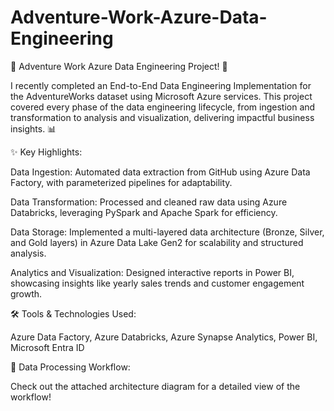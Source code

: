 # Adventure-Work-Azure-Data-Engineering
🌟 Adventure Work Azure Data Engineering Project! 🚀

I recently completed an End-to-End Data Engineering Implementation for the AdventureWorks dataset using Microsoft Azure services. This project covered every phase of the data engineering lifecycle, from ingestion and transformation to analysis and visualization, delivering impactful business insights. 📊

✨ Key Highlights:

Data Ingestion: Automated data extraction from GitHub using Azure Data Factory, with parameterized pipelines for adaptability.

Data Transformation: Processed and cleaned raw data using Azure Databricks, leveraging PySpark and Apache Spark for efficiency.

Data Storage: Implemented a multi-layered data architecture (Bronze, Silver, and Gold layers) in Azure Data Lake Gen2 for scalability and structured analysis.

Analytics and Visualization: Designed interactive reports in Power BI, showcasing insights like yearly sales trends and customer engagement growth.

🛠️ Tools & Technologies Used:

Azure Data Factory, Azure Databricks, Azure Synapse Analytics, Power BI, Microsoft Entra ID

🔄 Data Processing Workflow:

Check out the attached architecture diagram for a detailed view of the workflow!
